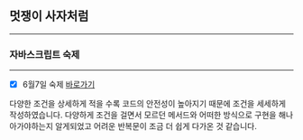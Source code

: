 ## 멋쟁이 사자처럼

---

### 자바스크립트 숙제

---

- [x] 6월7일 숙제 [바로가기](homework.js)

다양한 조건을 상세하게 적을 수록 코드의 안전성이 높아지기 때문에
조건을 세세하게 작성하였습니다.
다양하게 조건을 걸면서 모르던 메서드와 어떠한 방식으로 구현을 해나아가야하는지 알게되었고
어려운 반복문이 조금 더 쉽게 다가온 것 같습니다.
